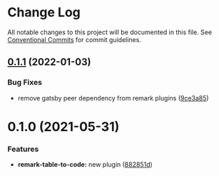 # Change Log

All notable changes to this project will be documented in this file.
See [Conventional Commits](https://conventionalcommits.org) for commit guidelines.

## [0.1.1](https://github.com/adaltas/remark-gatsby-plugins/compare/remark-table-to-code@0.1.0...remark-table-to-code@0.1.1) (2022-01-03)


### Bug Fixes

* remove gatsby peer dependency from remark plugins ([9ce3a85](https://github.com/adaltas/remark-gatsby-plugins/commit/9ce3a8501f3b47807b9ffa44ba7e0ddcdcc7b34b))





# 0.1.0 (2021-05-31)


### Features

* **remark-table-to-code:** new plugin ([882851d](https://github.com/adaltas/remark-gatsby-plugins/commit/882851dc5c889e158cfb7647fd5672967547db1c))
